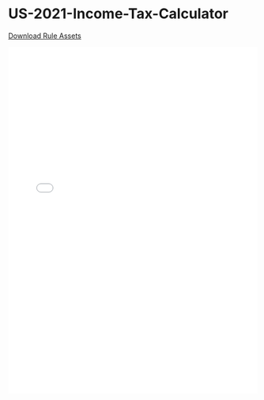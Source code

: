 # US-2021-Income-Tax-Calculator

[Download Rule Assets](https://github.com/corticon/templates/blob/main/Dynamic-Form-Templates/US-2021-Income-Tax-Calculator/Rule%20Assets.zip)

<iframe width="100%" height="700" src="//jsfiddle.net/salmelinovitz/snce61wz/1/embedded/result/" allowfullscreen="allowfullscreen" allowpaymentrequest frameborder="0"></iframe>
